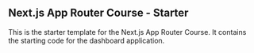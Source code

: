 ## Next.js App Router Course - Starter

This is the starter template for the Next.js App Router Course. It contains the starting code for the dashboard application.

